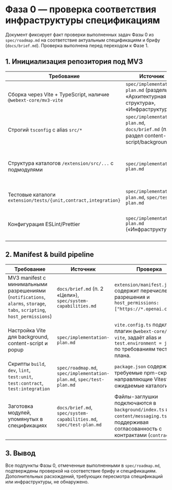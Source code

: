 # Фаза 0 — проверка соответствия инфраструктуры спецификациям

Документ фиксирует факт проверки выполненных задач Фазы 0 из `spec/roadmap.md` на соответствие
актуальным спецификациям и брифу (`docs/brief.md`). Проверка выполнена перед переходом к Фазе 1.

## 1. Инициализация репозитория под MV3

| Требование | Источник | Проверка |
|------------|----------|----------|
| Сборка через Vite + TypeScript, наличие `@webext-core/mv3-vite` | `spec/implementation-plan.md` (разделы «Архитектурная структура», «Инфраструктура») | `package.json` содержит `vite`, `typescript`, `vitest`, `@webext-core/mv3-vite`, `@types/chrome`. |
| Строгий `tsconfig` c alias `src/*` | `spec/implementation-plan.md`, `docs/brief.md` (п. 4, раздел content-script/background) | `tsconfig.json` включает `strict: true`, алиасы `src/*` и `@/*` → `extension/src/*`. |
| Структура каталогов `/extension/src/...` с подмодулями | `spec/implementation-plan.md` | Созданы каталоги `content/`, `background/`, `popup/`, `shared/` и заглушки файлов (`messaging.ts`, `aggregator.ts`, `alarms.ts`, `notifications.ts`, `storage.ts`, `popup/ui`). |
| Тестовые каталоги `extension/tests/{unit,contract,integration}` | `spec/implementation-plan.md`, `spec/test-plan.md` | Каталоги созданы с `.gitkeep` для корректной работы скриптов `test:*`. |
| Конфигурация ESLint/Prettier | `spec/implementation-plan.md` («Инфраструктура») | `eslint.config.js` и `prettier.config.cjs` присутствуют и ориентированы на `extension/src`/`extension/tests`. |

## 2. Manifest & build pipeline

| Требование | Источник | Проверка |
|------------|----------|----------|
| MV3 manifest с минимальными разрешениями (`notifications`, `alarms`, `storage`, `tabs`, `scripting`, `host_permissions`) | `docs/brief.md` (п. 2 «Цели»), `spec/system-capabilities.md` | `extension/manifest.json` содержит перечисленные разрешения и `host_permissions: ["https://*.openai.com/*"]`. |
| Настройка Vite для background, content-script и popup | `spec/implementation-plan.md` | `vite.config.ts` подключает плагин `@webext-core/mv3-vite`, задаёт alias и `test.environment = jsdom` по требованиям тест-плана. |
| Скрипты `build`, `dev`, `lint`, `test:unit`, `test:contract`, `test:integration` | `spec/roadmap.md`, `spec/implementation-plan.md`, `spec/test-plan.md` | `package.json` содержит все требуемые npm-скрипты, направляющие Vitest на ожидаемые каталоги. |
| Заготовка модулей, упомянутых в спецификациях | `docs/brief.md`, `spec/system-capabilities.md`, `spec/test-plan.md` | Файлы-заглушки подключаются в `background/index.ts` и `content/messaging.ts`, поддерживая согласованность с контрактами (`contracts/*`). |

## 3. Вывод

Все подпункты Фазы 0, отмеченные выполненными в `spec/roadmap.md`, подтверждены проверкой
на соответствие брифу и спецификациям. Дополнительных расхождений, требующих пересмотра
спецификаций или инфраструктуры, не обнаружено.
